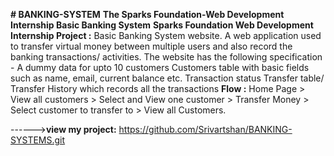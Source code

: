 **# BANKING-SYSTEM**
**The Sparks Foundation-Web Development Internship
Basic Banking System**
**Sparks Foundation Web Development Internship Project :** Basic Banking System website. A web application used to transfer virtual money between multiple users and also record the banking transactions/ activities.
The website has the following specification -
A dummy data for upto 10 customers
Customers table with basic fields such as name, email, current balance etc.
Transaction status
Transfer table/ Transfer History which records all the transactions
**Flow :** Home Page > View all customers > Select and View one customer > Transfer Money > Select customer to transfer to > View all Customers.

------>**view my project:** https://github.com/Srivartshan/BANKING-SYSTEMS.git

